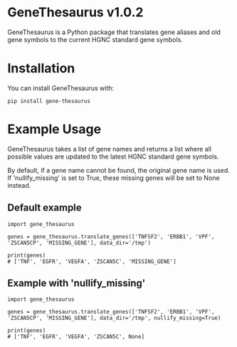 # GeneThesaurus v1.0.2

GeneThesaurus is a Python package that translates gene aliases and old gene symbols to the current HGNC standard gene symbols. 

# Installation

You can install GeneThesaurus with:
```
pip install gene-thesaurus
```

# Example Usage

GeneThesaurus takes a list of gene names and returns a list where all possible values are updated to the latest HGNC standard gene symbols.

By default, if a gene name cannot be found, the original gene name is used. If 'nullify_missing' is set to True, these missing genes will be set to None instead.

## Default example
```
import gene_thesaurus

genes = gene_thesaurus.translate_genes(['TNFSF2', 'ERBB1', 'VPF', 'ZSCAN5CP', 'MISSING_GENE'], data_dir='/tmp')

print(genes)
# ['TNF', 'EGFR', 'VEGFA', 'ZSCAN5C', 'MISSING_GENE']
```

## Example with 'nullify_missing'
```
import gene_thesaurus

genes = gene_thesaurus.translate_genes(['TNFSF2', 'ERBB1', 'VPF', 'ZSCAN5CP', 'MISSING_GENE'], data_dir='/tmp', nullify_missing=True)

print(genes)
# ['TNF', 'EGFR', 'VEGFA', 'ZSCAN5C', None]
```
